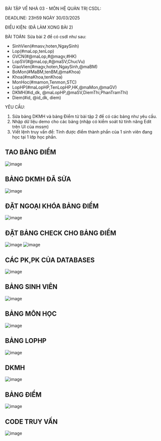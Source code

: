 BÀI TẬP VỀ NHÀ 03 - MÔN HỆ QUẢN TRỊ CSDL:

DEADLINE: 23H59 NGÀY 30/03/2025

ĐIỀU KIỆN: (ĐÃ LÀM XONG BÀI 2)

BÀI TOÁN: Sửa bài 2 để có csdl như sau:
  + SinhVien(#masv,hoten,NgaySinh)
  + Lop(#maLop,tenLop)
  + GVCN(#@maLop,#@magv,#HK)
  + LopSV(#@maLop,#@maSV,ChucVu)
  + GiaoVien(#magv,hoten,NgaySinh,@maBM)
  + BoMon(#MaBM,tenBM,@maKhoa)
  + Khoa(#maKhoa,tenKhoa)
  + MonHoc(#mamon,Tenmon,STC)
  + LopHP(#maLopHP,TenLopHP,HK,@maMon,@maGV)
  + DKMH(#id_dk, @maLopHP,@maSV,DiemThi,PhanTramThi)
  + Diem(#id, @id_dk, diem)

YÊU CẦU:
1. Sửa bảng DKMH và bảng Điểm từ bài tập 2 để có các bảng như yêu cầu.
2. Nhập dữ liệu demo cho các bảng (nhập có kiểm soát từ tính năng Edit trên UI của mssm)
3. Viết lệnh truy vấn để: Tính được điểm thành phần của 1 sinh viên đang học tại 1 lớp học phần.

## TAO BẢNG ĐIỂM
![image](https://github.com/user-attachments/assets/a1cd292f-72c0-4fc2-b1a4-f99b506ca929)
## BẢNG DKMH ĐÃ SỬA
![image](https://github.com/user-attachments/assets/a227c245-04cd-46c2-a71d-9de0fc17d3d3)
## ĐẶT NGOẠI KHÓA BẢNG ĐIỂM
![image](https://github.com/user-attachments/assets/9cca5321-5694-4cd7-89d4-95b4b6448ec3)
## ĐẶT BẢNG CHECK CHO BẢNG ĐIỂM
![image](https://github.com/user-attachments/assets/af2470ce-99c6-4a8f-887c-cc3408676218)
![image](https://github.com/user-attachments/assets/0a158ff2-76ea-4128-b129-458d564417eb)
## CÁC PK,PK CỦA DATABASES
![image](https://github.com/user-attachments/assets/fab78804-4ad3-448d-af09-b6bd743c9193)
## BẢNG SINH VIÊN
![image](https://github.com/user-attachments/assets/2c97c7b6-76cc-47f8-9e41-c316f487e8e6)
## BẢNG MÔN HỌC
![image](https://github.com/user-attachments/assets/20f588bc-1005-44d8-8e99-c57bcbe7934e)
## BẢNG LOPHP
![image](https://github.com/user-attachments/assets/f91f4eb5-f7d3-4824-a8fd-5c7115e74998)
## DKMH
![image](https://github.com/user-attachments/assets/16190914-3688-4cc9-8717-881ecfa8f022)
## BẢNG ĐIỂM 
![image](https://github.com/user-attachments/assets/17f4de55-ae10-4b5a-9987-ca4a40572c9d)
## CODE TRUY VẤN 
![image](https://github.com/user-attachments/assets/e09e8d28-5451-4d14-ad12-099da19704ca)






